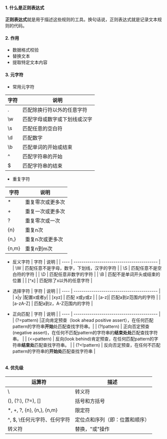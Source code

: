 #### 1. 什么是正则表达式

**正则表达式**就是用于描述这些规则的工具。换句话说，正则表达式就是记录文本规则的代码。

#### 2. 作用

- 数据格式校验
- 替换文本
- 提取特定文本内容

#### 3. 元字符

- 常用元字符

| 字符 | 说明                         |
| ---- | ---------------------------- |
| .    | 匹配除换行符以外的任意字符   |
| \w   | 匹配字母或数字或下划线或汉字 |
| \s   | 匹配任意的空白符             |
| \d   | 匹配数字                     |
| \b   | 匹配单词的开始或结束         |
| ^    | 匹配字符串的开始             |
| $    | 匹配字符串的结束             |

- 重复字符

| 字符  | 说明             |
| ----- | ---------------- |
| *     | 重复零次或更多次 |
| +     | 重复一次或更多次 |
| ?     | 重复零次或一次   |
| {n}   | 重复n次          |
| {n,}  | 重复n次或更多次  |
| {n,m} | 重复n到m次       |

- 反义字符
| 字符 | 说明                                       |
| ---- | ------------------------------------------ |
| \W   | 匹配任意不是字母，数字，下划线，汉字的字符 |
| \S   | 匹配任意不是空白符的字符                   |
| \D   | 匹配任意非数字的字符                       |
| \B   | 匹配不是单词开头或结束的位置               |
| [^x] | 匹配除了x以外的任意字符                    |

- 选择字符
| 字符 | 说明                                       |
| ---- | ------------------------------------------ |
| x\|y |配置x或者y|
| [xyz]   | 匹配 x或y或z                  |
|    [a-z]| 匹配a到z范围内的字符                     |
| [a-zA-Z]   | 匹配a到z，A-Z范围内的字符            |

- 正向匹配
| 字符 | 说明                                       |
| ---- | ------------------------------------------ |
| (?=pattern) |正向肯定预查（look ahead positive assert），在任何匹配pattern的字符串**开始**处匹配查找字符串。|
| (?!pattern) | 正向否定预查(negative assert)，在任何不匹配pattern的字符串的**结束处处**匹配查找字符串。 |
| (<=pattern) | 反向(look behind)肯定预查，在任何匹配pattern的字符串**结束处**匹配查找字符串。 |
| (?<!pattern) | 反向否定预查，在任何不匹配pattern的字符串的**开始处**匹配查找字符串 |



```

```



#### 4. 优先级

| **运算符**                  | **描述**                       |
| --------------------------- | ------------------------------ |
| \                           | 转义符                         |
| (), (?:), (?=), []          | 括号和方括号                   |
| *, +, ?, {n}, {n,}, {n,m}   | 限定符                         |
| ^, $, \任何元字符、任何字符 | 定位点和序列（即：位置和顺序） |
| 转义符                      | 替换，"或"操作                 |

